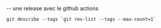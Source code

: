 ###  

--  une release avec le github actions


 

```
git describe --tags `git rev-list --tags --max-count=1`
```
